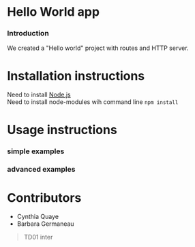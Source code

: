 # Hello World app

### Introduction
We created a "Hello world" project with routes and HTTP server.

# Installation instructions

Need to install [Node.js](https://nodejs.org/en/download/)  
Need to install node-modules wih command line `npm install`

# Usage instructions

### simple examples


### advanced examples


# Contributors

* Cynthia Quaye
* Barbara Germaneau
> TD01 inter
